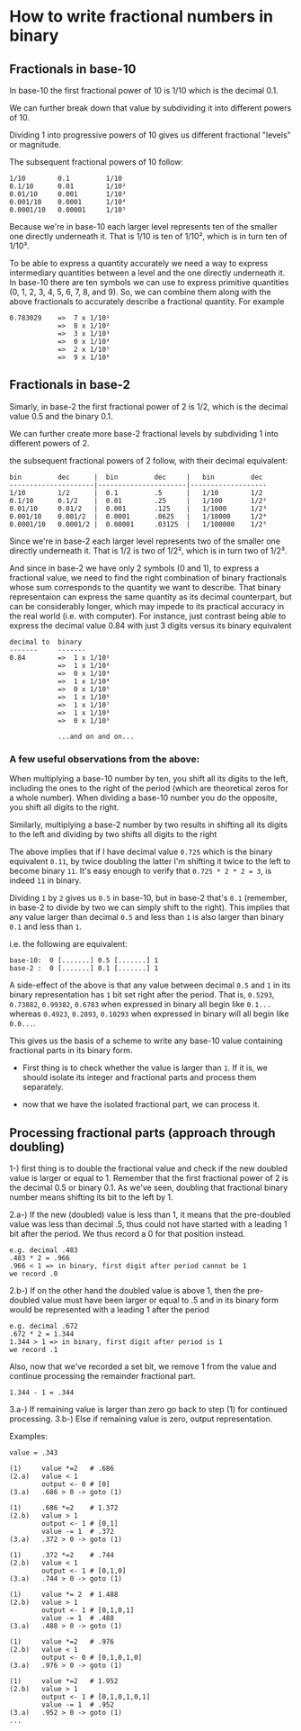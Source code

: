 # How to write fractional numbers in binary

## Fractionals in base-10

In base-10 the first fractional power of 10 is 1/10 which is the decimal 0.1.

We can further break down that value by subdividing it into different powers of 10. 

Dividing 1 into progressive powers of 10 gives us different fractional "levels" or magnitude.

The subsequent fractional powers of 10 follow:

    1/10        0.1         1/10
    0.1/10      0.01        1/10²
    0.01/10     0.001       1/10³
    0.001/10    0.0001      1/10⁴
    0.0001/10   0.00001     1/10⁵

Because we're in base-10 each larger level represents ten of the smaller one directly underneath it. That is 1/10 is ten of 1/10², which is in turn ten of 1/10³.

To be able to express a quantity accurately we need a way to express intermediary quantities between a level and the one directly underneath it. In base-10 there are ten symbols we can use to express primitive quantities (0, 1, 2, 3, 4, 5, 6, 7, 8, and 9). So, we can combine them along with the above fractionals to accurately describe a fractional quantity. For example

    0.783029    =>  7 x 1/10¹
                =>  8 x 1/10²
                =>  3 x 1/10³
                =>  0 x 1/10⁴
                =>  2 x 1/10⁵
                =>  9 x 1/10⁶

## Fractionals in base-2
Simarly, in base-2 the first fractional power of 2 is 1/2, which is the decimal value 0.5 and the binary 0.1.

We can further create more base-2 fractional levels by subdividing 1 into different powers of 2.

the subsequent fractional powers of 2 follow, with their decimal equivalent:

    bin         dec      |  bin         dec     |   bin         dec     
    ---------------------|----------------------|-------------------
    1/10        1/2      |  0.1         .5      |   1/10        1/2     
    0.1/10      0.1/2    |  0.01        .25     |   1/100       1/2²    
    0.01/10     0.01/2   |  0.001       .125    |   1/1000      1/2³    
    0.001/10    0.001/2  |  0.0001      .0625   |   1/10000     1/2⁴    
    0.0001/10   0.0001/2 |  0.00001     .03125  |   1/100000    1/2⁵    

Since we're in base-2 each larger level represents two of the smaller one directly underneath it. That is 1/2 is two of 1/2², which is in turn two of 1/2³.

And since in base-2 we have only 2 symbols (0 and 1), to express a fractional value, we need to find the right combination of binary fractionals whose sum corresponds to the quantity we want to describe. That binary representaion can express the same quantity as its decimal counterpart, but can be considerably longer, which may impede to its practical accuracy in the real world (i.e. with computer). For instance, just contrast being able to express the decimal value 0.84 with just 3 digits versus its binary equivalent

    decimal to  binary
    -------     -------
    0.84        =>  1 x 1/10¹
                =>  1 x 1/10²
                =>  0 x 1/10³
                =>  1 x 1/10⁴
                =>  0 x 1/10⁵
                =>  1 x 1/10⁶
                =>  1 x 1/10⁷
                =>  1 x 1/10⁸
                =>  0 x 1/10⁹

                ...and on and on...
                

### A few useful observations from the above:

When multiplying a base-10 number by ten, you shift all its digits to the left, including the ones to the right of the period (which are theoretical zeros for a whole number). When dividing a base-10 number you do the opposite, you shift all digits to the right.

Similarly, multiplying a base-2 number by two results in shifting all its digits to the left and dividing by two shifts all digits to the right

The above implies that if I have decimal value `0.725` which is the binary equivalent `0.11`, by twice doubling the latter I'm shifting it twice to the left to become binary `11`. It's easy enough to verify that `0.725 * 2 * 2 = 3`, is indeed `11` in binary.

Dividing `1` by `2` gives us `0.5` in base-10, but in base-2 that's `0.1` (remember, in base-2 to divide by two we can simply shift to the right). This implies that any value larger than decimal `0.5` and less than `1` is also larger than binary `0.1` and less than `1`.  

i.e. the following are equivalent:

    base-10:  0 [.......] 0.5 [.......] 1 
    base-2 :  0 [.......] 0.1 [.......] 1 

A side-effect of the above is that any value between decimal `0.5` and `1` in its binary representation has `1` bit set right after the period. That is, `0.5293`, `0.73882`, `0.99382`, `0.6783` when expressed in binary all begin like `0.1...`  whereas `0.4923`, `0.2893`, `0.10293` when expressed in binary will all begin like `0.0...`.

This gives us the basis of a scheme to write any base-10 value containing fractional parts in its binary form.   

- First thing is to check whether the value is larger than `1`. If it is, we should isolate its integer and fractional parts and process them separately.

- now that we have the isolated fractional part, we can process it.

Processing fractional parts (approach through doubling)
---
1-) first thing is to double the fractional value and check if the new doubled value is larger or equal to 1. Remember that the first fractional power of 2 is the decimal 0.5 or binary 0.1. As we've seen, doubling that fractional binary number means shifting its bit to the left by 1.

2.a-) If the new (doubled) value is less than 1, it means that the pre-doubled value was less than decimal .5, thus could not have started with a leading 1 bit after the period. We thus record a 0 for that position instead. 
    
    e.g. decimal .483
    .483 * 2 = .966
    .966 < 1 => in binary, first digit after period cannot be 1
    we record .0

2.b-) If on the other hand the doubled value is above 1, then the pre-doubled value must have been larger or equal to .5 and in its binary form would be represented with a leading 1 after the period

    e.g. decimal .672
    .672 * 2 = 1.344
    1.344 > 1 => in binary, first digit after period is 1
    we record .1

Also, now that we've recorded a set bit, we remove 1 from the value and continue processing the remainder fractional part.

    1.344 - 1 = .344

3.a-) If remaining value is larger than zero go back to step (1) for continued processing.
3.b-) Else if remaining value is zero, output representation.

Examples:

    value = .343

    (1)     value *=2   # .686
    (2.a)   value < 1
            output <- 0 # [0]
    (3.a)   .686 > 0 -> goto (1)

    (1)     .686 *=2    # 1.372
    (2.b)   value > 1
            output <- 1 # [0,1]
            value -= 1  # .372
    (3.a)   .372 > 0 -> goto (1)

    (1)     .372 *=2    # .744
    (2.b)   value < 1
            output <- 1 # [0,1,0]
    (3.a)   .744 > 0 -> goto (1)

    (1)     value *= 2  # 1.488
    (2.b)   value > 1
            output <- 1 # [0,1,0,1]
            value -= 1  # .488
    (3.a)   .488 > 0 -> goto (1)

    (1)     value *=2   # .976
    (2.b)   value < 1
            output <- 0 # [0,1,0,1,0] 
    (3.a)   .976 > 0 -> goto (1)

    (1)     value *=2   # 1.952
    (2.b)   value > 1
            output <- 1 # [0,1,0,1,0,1] 
            value -= 1  # .952
    (3.a)   .952 > 0 -> goto (1)
    ...

